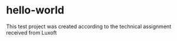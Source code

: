 # hello-world
This test project was created according to the technical assignment received from Luxoft
